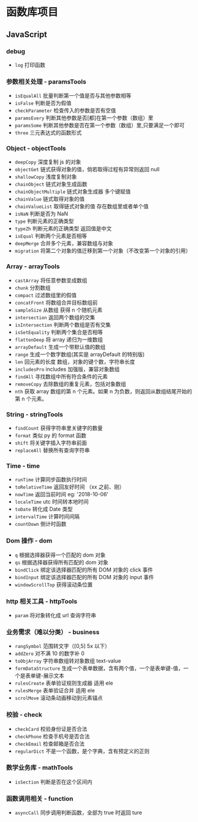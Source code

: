 # 函数库项目

## JavaScript

### debug

- `log` 打印函数

### 参数相关处理 - paramsTools

- `isEqualAll` 批量判断第一个值是否与其他参数相等
- `isFalse` 判断是否为假值
- `checkParameter` 检查传入的参数是否有空值
- `paramsEvery` 判断其他参数是否[都]在第一个参数（数组）里
- `paramsSome` 判断其他参数是否在第一个参数（数组）里,只要满足一个即可
- `three` 三元表达式的函数形式

### Object - objectTools

- `deepCopy` 深度复制 js 的对象
- `objectGet` 链式获得对象的值，倘若取得过程有异常则返回 null
- `shallowCopy` 浅度复制对象
- `chainObject` 链式对象生成函数
- `chainObjectMultiple` 链式对象生成器 多个键赋值
- `chainValue` 链式取得对象的值
- `chainValueList` 取得链式对象的值 存在数组里或者单个值
- `isNaN` 判断是否为 NaN
- `type` 判断元素的正确类型
- `typeZh` 判断元素的正确类型 返回值是中文
- `isEqual` 判断两个元素是否相等
- `deepMerge` 合并多个元素，兼容数组与对象
- `migration` 将第二个对象的值迁移到第一个对象（不改变第一个对象的引用）

### Array - arrayTools

- `castArray` 将任意参数变成数组
- `chunk` 分割数组
- `compact` 过滤数组里的假值
- `concatFront` 将数组合并目标数组前
- `sampleSize` 从数组 获得 n 个随机元素
- `intersection` 返回两个数组的交集
- `isIntersection` 判断两个数组是否有交集
- `isSetEquality` 判断两个集合是否相等
- `flattenDeep` 将 array 递归为一维数组
- `arrayDefault` 生成一个带默认值的数组
- `range` 生成一个数字数组(其实是 arrayDefault 的特别版)
- `len` 回元素的长度 数组，对象的键个数，字符串长度
- `includesPro` includes 加强版，兼容对象数组
- `findAll` 寻找数组中所有符合条件的元素
- `removeCopy` 去除数组的重复元素，包括对象数组
- `nth` 获取 array 数组的第 n 个元素。如果 n 为负数，则返回从数组结尾开始的第 n 个元素。

### String - stringTools

- `findCount` 获得字符串里关键字的数量
- `format` 类似 py 的 format 函数
- `shift` 将关键字插入字符串前面
- `replaceAll` 替换所有查询字符串

### Time - time

- `runTime` 计算同步函数执行时间
- `toRelativeTime` 返回友好时间 （xx 之前、刚）
- `nowTime` 返回当前时间 eg: '2018-10-06'
- `localeTime` utc 时间转本地时间
- `toDate` 转化成 Date 类型
- `intervalTime` 计算时间间隔
- `countDown` 倒计时函数

### Dom 操作 - dom

- `q` 根据选择器获得一个匹配的 dom 对象
- `qs` 根据选择器获得所有匹配的 dom 对象
- `bindClick` 绑定该选择器匹配的所有 DOM 对象的 click 事件
- `bindInput` 绑定该选择器匹配的所有 DOM 对象的 input 事件
- `windowScrollTop` 获得滚动条位置

### http 相关工具 - httpTools

- `param` 将对象转化成 url 查询字符串

### 业务需求（难以分类） - business

- `rangSymbol` 范围转文字（[0,5] 5x 以下）
- `addZero` 对不满 10 的数字补 0
- `toObjArray` 字符串数组转对象数组 text-value
- `formDataStructure` 生成一个表单数据，含有两个值，一个是表单键-值，一个是表单键-展示文本
- `rulesCreate` 表单验证规则生成器 适用 ele
- `rulesMerge` 表单验证合并 适用 ele
- `scrolMove` 滚动条动画移动到元素锚点

### 校验 - check

- `checkCard` 校验身份证是否合法
- `checkPhone` 检查手机号是否合法
- `checkEmail` 检查邮箱是否合法
- `regularDict` 不是一个函数，是个字典，含有预定义的正则

### 数学业务库 - mathTools

- `isSection` 判断是否在这个区间内

### 函数调用相关 - function

- `asyncCall` 同步调用判断函数，全部为 true 时返回 ture

